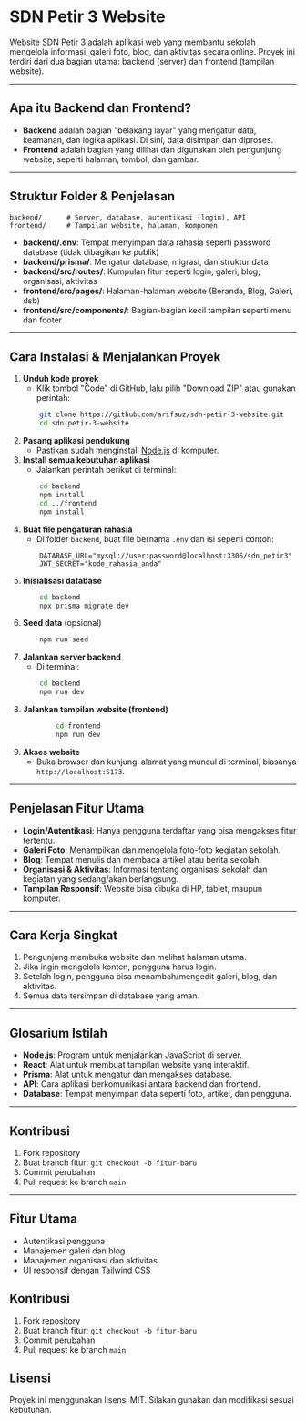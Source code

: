 # SDN Petir 3 Website

Website SDN Petir 3 adalah aplikasi web yang membantu sekolah mengelola informasi, galeri foto, blog, dan aktivitas secara online. Proyek ini terdiri dari dua bagian utama: backend (server) dan frontend (tampilan website).

---

## Apa itu Backend dan Frontend?

- **Backend** adalah bagian "belakang layar" yang mengatur data, keamanan, dan logika aplikasi. Di sini, data disimpan dan diproses.
- **Frontend** adalah bagian yang dilihat dan digunakan oleh pengunjung website, seperti halaman, tombol, dan gambar.

---

## Struktur Folder & Penjelasan

```
backend/      # Server, database, autentikasi (login), API
frontend/     # Tampilan website, halaman, komponen
```

- **backend/.env**: Tempat menyimpan data rahasia seperti password database (tidak dibagikan ke publik)
- **backend/prisma/**: Mengatur database, migrasi, dan struktur data
- **backend/src/routes/**: Kumpulan fitur seperti login, galeri, blog, organisasi, aktivitas
- **frontend/src/pages/**: Halaman-halaman website (Beranda, Blog, Galeri, dsb)
- **frontend/src/components/**: Bagian-bagian kecil tampilan seperti menu dan footer

---

## Cara Instalasi & Menjalankan Proyek

1. **Unduh kode proyek**
	- Klik tombol "Code" di GitHub, lalu pilih "Download ZIP" atau gunakan perintah:
	```bash
		git clone https://github.com/arifsuz/sdn-petir-3-website.git
		cd sdn-petir-3-website
	```
2. **Pasang aplikasi pendukung**
	- Pastikan sudah menginstall [Node.js](https://nodejs.org/) di komputer.
3. **Install semua kebutuhan aplikasi**
	- Jalankan perintah berikut di terminal:
	```bash
		cd backend
		npm install
		cd ../frontend
		npm install
	```
4. **Buat file pengaturan rahasia**
	- Di folder `backend`, buat file bernama `.env` dan isi seperti contoh:
	```env
		DATABASE_URL="mysql://user:password@localhost:3306/sdn_petir3"
		JWT_SECRET="kode_rahasia_anda"
	```
5. **Inisialisasi database**
	```bash
		cd backend
		npx prisma migrate dev
	```
6. **Seed data** (opsional)
	```bash
		npm run seed
	```
7. **Jalankan server backend**
	- Di terminal:
	```bash
		cd backend
		npm run dev
	```
8. **Jalankan tampilan website (frontend)**
	```bash
			cd frontend
			npm run dev
	```
9. **Akses website**
	- Buka browser dan kunjungi alamat yang muncul di terminal, biasanya `http://localhost:5173`.

---

## Penjelasan Fitur Utama

- **Login/Autentikasi**: Hanya pengguna terdaftar yang bisa mengakses fitur tertentu.
- **Galeri Foto**: Menampilkan dan mengelola foto-foto kegiatan sekolah.
- **Blog**: Tempat menulis dan membaca artikel atau berita sekolah.
- **Organisasi & Aktivitas**: Informasi tentang organisasi sekolah dan kegiatan yang sedang/akan berlangsung.
- **Tampilan Responsif**: Website bisa dibuka di HP, tablet, maupun komputer.

---

## Cara Kerja Singkat

1. Pengunjung membuka website dan melihat halaman utama.
2. Jika ingin mengelola konten, pengguna harus login.
3. Setelah login, pengguna bisa menambah/mengedit galeri, blog, dan aktivitas.
4. Semua data tersimpan di database yang aman.

---

## Glosarium Istilah

- **Node.js**: Program untuk menjalankan JavaScript di server.
- **React**: Alat untuk membuat tampilan website yang interaktif.
- **Prisma**: Alat untuk mengatur dan mengakses database.
- **API**: Cara aplikasi berkomunikasi antara backend dan frontend.
- **Database**: Tempat menyimpan data seperti foto, artikel, dan pengguna.

---

## Kontribusi

1. Fork repository
2. Buat branch fitur: `git checkout -b fitur-baru`
3. Commit perubahan
4. Pull request ke branch `main`

---

## Fitur Utama

- Autentikasi pengguna
- Manajemen galeri dan blog
- Manajemen organisasi dan aktivitas
- UI responsif dengan Tailwind CSS

## Kontribusi

1. Fork repository
2. Buat branch fitur: `git checkout -b fitur-baru`
3. Commit perubahan
4. Pull request ke branch `main`

## Lisensi

Proyek ini menggunakan lisensi MIT. Silakan gunakan dan modifikasi sesuai kebutuhan.
